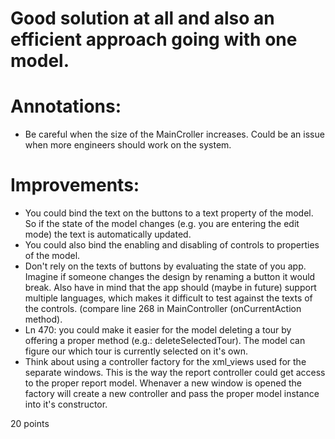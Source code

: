 # Good solution at all and also an efficient approach going with one model. 

# Annotations: 
 - Be careful when the size of the MainCroller increases. Could be an issue when more engineers should work on the system. 

# Improvements: 
 - You could bind the text on the buttons to a text property of the model. So if the state of the model changes (e.g. you are entering the edit mode) the text is automatically updated. 
 - You could also bind the enabling and disabling of controls to properties of the model. 
 - Don't rely on the texts of buttons by evaluating the state of you app. Imagine if someone changes the design by renaming a button it would break. Also have in mind that the app should (maybe in future) support multiple languages, which makes it difficult to test against the texts of the controls. (compare line 268 in MainController (onCurrentAction method). 
 - Ln 470: you could make it easier for the model deleting a tour by offering a proper method (e.g.: deleteSelectedTour). The model can figure our which tour is currently selected on it's own. 
 - Think about using a controller factory for the xml_views used for the separate windows. This is the way the report controller could get access to the proper report model. Whenaver a new window is opened the factory will create a new controller and pass the proper model instance into it's constructor. 

20 points